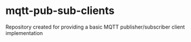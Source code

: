 # mqtt-pub-sub-clients
Repository created for providing a basic MQTT publisher/subscriber client implementation
